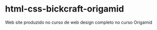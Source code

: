 # html-css-bickcraft-origamid

Web site produzido no curso de web design completo no curso Origamid
